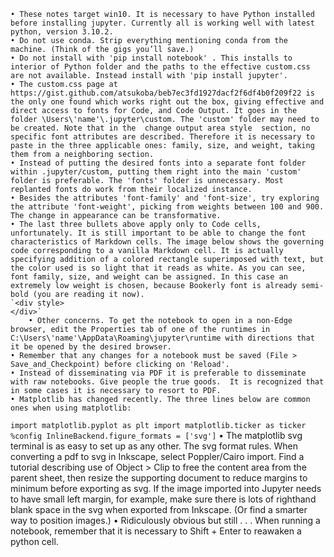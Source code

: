     • These notes target win10. It is necessary to have Python installed before installing jupyter. Currently all is working well with latest python, version 3.10.2.
    • Do not use conda. Strip everything mentioning conda from the machine. (Think of the gigs you’ll save.)
    • Do not install with 'pip install notebook' . This installs to interior of Python folder and the paths to the effective custom.css are not available. Instead install with 'pip install jupyter'.
    • The custom.css page at https://gist.github.com/atsukoba/beb7ec3fd1927dacf2f6df4b0f209f22 is the only one found which works right out the box, giving effective and direct access to fonts for Code, and Code Output. It goes in the folder \Users\'name'\.jupyter\custom. The 'custom' folder may need to be created. Note that in the  change output area style  section, no specific font attributes are described. Therefore it is necessary to paste in the three applicable ones: family, size, and weight, taking them from a neighboring section.
    • Instead of putting the desired fonts into a separate font folder within .jupyter/custom, putting them right into the main 'custom' folder is preferable. The 'fonts' folder is unnecessary. Most replanted fonts do work from their localized instance.
    • Besides the attributes 'font-family' and 'font-size', try exploring the attribute 'font-weight', picking from weights between 100 and 900. The change in appearance can be transformative.
    • The last three bullets above apply only to Code cells, unfortunately. It is still important to be able to change the font characteristics of Markdown cells. The image below shows the governing code corresponding to a vanilla Markdown cell. It is actually specifying addition of a colored rectangle superimposed with text, but the color used is so light that it reads as white. As you can see, font family, size, and weight can be assigned. In this case an extremely low weight is chosen, because Bookerly font is already semi-bold (you are reading it now).
    `<div style>
    </div>`
        • Other concerns. To get the notebook to open in a non-Edge browser, edit the Properties tab of one of the runtimes in C:\Users\'name'\AppData\Roaming\jupyter\runtime with directions that it be opened by the desired browser.
    • Remember that any changes for a notebook must be saved (File > Save_and_Checkpoint) before clicking on 'Reload'.
    • Instead of disseminating via PDF it is preferable to disseminate with raw notebooks. Give people the true goods.  It is recognized that in some cases it is necessary to resort to PDF.
    • Matplotlib has changed recently. The three lines below are common ones when using matplotlib:
`import matplotlib.pyplot as plt
import matplotlib.ticker as ticker
%config InlineBackend.figure_formats = ['svg']`
    • The matplotlib svg terminal is as easy to set up as any other. The svg format rules. When converting a pdf to svg in Inkscape, select Poppler/Cairo import. Find a tutorial describing use of Object > Clip to free the content area from the parent sheet, then resize the supporting document to reduce margins to minimum before exporting as svg. If the image imported into Jupyter needs to have small left margin, for example, make sure there is lots of righthand blank space in the svg when exported from Inkscape. (Or find a smarter way to position images.)
    • Ridiculously obvious but still . . . When running a notebook, remember that it is necessary to Shift + Enter to reawaken a python cell. 